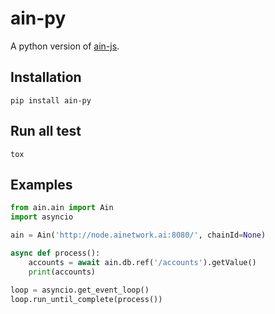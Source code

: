 # ain-py

A python version of [ain-js](https://www.npmjs.com/package/@ainblockchain/ain-js).

## Installation
```
pip install ain-py
```

## Run all test
```
tox
```

## Examples
```python
from ain.ain import Ain
import asyncio

ain = Ain('http://node.ainetwork.ai:8080/', chainId=None)

async def process():
    accounts = await ain.db.ref('/accounts').getValue()
    print(accounts)

loop = asyncio.get_event_loop()
loop.run_until_complete(process())
```